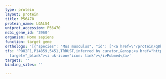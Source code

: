 ```yaml
---
type: protein
layout: protein
title: P56470
protein_name: LGALS4
uniprot_accession: P56470
ncbi_gene_id: '3960'
organism: Homo sapiens
function: target gene
orthologs: '[{"species": "Mus musculus", "id": ["<a href=\"/protein/q8k419\">Q8K419</a>"]}, {"species": "Rattus norvegicus", "id": ["P38552"]}]'
tfs: 'POU2F1,P14859,5451,TRRUST,inferred by curator,&ensp;<a href="https://www.ncbi.nlm.nih.gov/pubmed/?term=29087512%5Buid%5D+OR+12391146%5Buid%5D"
  target="_blank"><i uk-icon="icon: link"></i>Pubmed</a>'
targets: ''
binding_sites: ''

---
```

